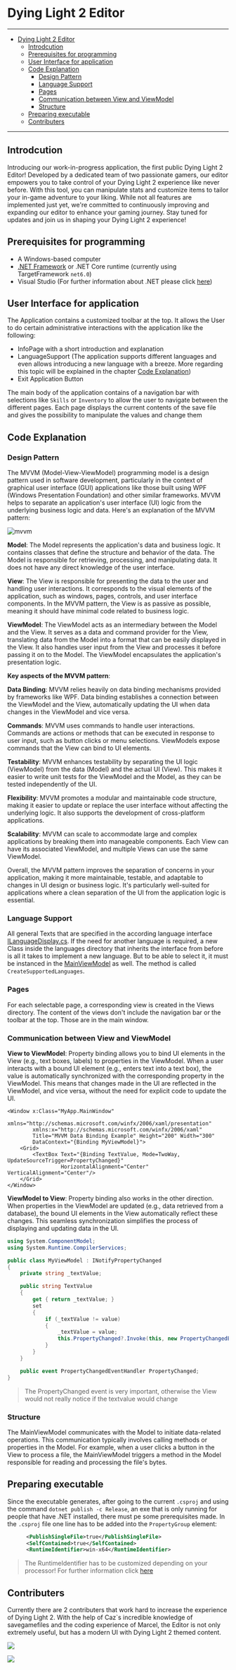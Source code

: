 # Dying Light 2 Editor

---
- [Dying Light 2 Editor](#dying-light-2-editor)
  - [Introdcution](#introdcution)
  - [Prerequisites for programming](#prerequisites-for-programming)
  - [User Interface for application](#user-interface-for-application)
  - [Code Explanation](#code-explanation)
    - [Design Pattern](#design-pattern)
    - [Language Support](#language-support)
    - [Pages](#pages)
    - [Communication between View and ViewModel](#communication-between-view-and-viewmodel)
    - [Structure](#structure)
  - [Preparing executable](#preparing-executable)
  - [Contributers](#contributers)

---

## Introdcution
Introducing our work-in-progress application, the first public Dying Light 2 Editor! Developed by a dedicated team of two passionate gamers, our editor empowers you to take control of your Dying Light 2 experience like never before. With this tool, you can manipulate stats and customize items to tailor your in-game adventure to your liking. While not all features are implemented just yet, we're committed to continuously improving and expanding our editor to enhance your gaming journey. Stay tuned for updates and join us in shaping your Dying Light 2 experience!

## Prerequisites for programming
- A Windows-based computer
- [.NET Framework](https://www.google.com/url?sa=t&rct=j&q=&esrc=s&source=web&cd=&cad=rja&uact=8&ved=2ahUKEwjvqfunheSBAxWRRPEDHWFtC8YQFnoECCoQAQ&url=https%3A%2F%2Fdotnet.microsoft.com%2Fen-us%2F&usg=AOvVaw11IVg-jth7EB7DUyQDipCa&opi=89978449) or .NET Core runtime (currently using TargetFramework `net6.0`)
- Visual Studio (For further information about .NET please click [here](https://learn.microsoft.com/en-us/visualstudio/get-started/visual-basic/tutorial-console?view=vs-2022))


## User Interface for application
The Application contains a customized toolbar at the top. It allows the User to do certain administrative interactions with the application like the following:
- InfoPage with a short introduction and explanation
- LanguageSupport (The application supports different languages and even allows introducing a new language with a breeze. More regarding this topic will be explained in the chapter [Code Explanation](#code-explanation))
- Exit Application Button

The main body of the application contains of a navigation bar with selections like `Skills` or `Inventory` to allow the user to navigate between the different pages. Each page displays the current contents of the save file and gives the possibility to manipulate the values and change them

## Code Explanation
### Design Pattern
The MVVM (Model-View-ViewModel) programming model is a design pattern used in software development, particularly in the context of graphical user interface (GUI) applications like those built using WPF (Windows Presentation Foundation) and other similar frameworks. MVVM helps to separate an application's user interface (UI) logic from the underlying business logic and data. Here's an explanation of the MVVM pattern:

![mvvm](https://github.com/Marcel-TO/Verse-Interpreter-in-Python/assets/91308057/f1557ed2-ff83-411c-96d0-b36ee214c565)

**Model**:
The Model represents the application's data and business logic. It contains classes that define the structure and behavior of the data. The Model is responsible for retrieving, processing, and manipulating data. It does not have any direct knowledge of the user interface.

**View**:
The View is responsible for presenting the data to the user and handling user interactions. It corresponds to the visual elements of the application, such as windows, pages, controls, and user interface components. In the MVVM pattern, the View is as passive as possible, meaning it should have minimal code related to business logic.

**ViewModel**:
The ViewModel acts as an intermediary between the Model and the View. It serves as a data and command provider for the View, translating data from the Model into a format that can be easily displayed in the View. It also handles user input from the View and processes it before passing it on to the Model. The ViewModel encapsulates the application's presentation logic.


**Key aspects of the MVVM pattern**:

**Data Binding**: MVVM relies heavily on data binding mechanisms provided by frameworks like WPF. Data binding establishes a connection between the ViewModel and the View, automatically updating the UI when data changes in the ViewModel and vice versa.

**Commands**: MVVM uses commands to handle user interactions. Commands are actions or methods that can be executed in response to user input, such as button clicks or menu selections. ViewModels expose commands that the View can bind to UI elements.

**Testability**: MVVM enhances testability by separating the UI logic (ViewModel) from the data (Model) and the actual UI (View). This makes it easier to write unit tests for the ViewModel and the Model, as they can be tested independently of the UI.

**Flexibility**: MVVM promotes a modular and maintainable code structure, making it easier to update or replace the user interface without affecting the underlying logic. It also supports the development of cross-platform applications.

**Scalability**: MVVM can scale to accommodate large and complex applications by breaking them into manageable components. Each View can have its associated ViewModel, and multiple Views can use the same ViewModel.

Overall, the MVVM pattern improves the separation of concerns in your application, making it more maintainable, testable, and adaptable to changes in UI design or business logic. It's particularly well-suited for applications where a clean separation of the UI from the application logic is essential.

### Language Support
All general Texts that are specified in the according language interface [ILanguageDisplay.cs](./Editor_ViewModel/Interfaces/ILanguageDisplay.cs). If the need for another language is required, a new Class inside the languages directory that inherits the interface from before is all it takes to implement a new language. But to be able to select it, it must be instanced in the [MainViewModel](./Editor_ViewModel/MainViewModel.cs) as well. The method is called `CreateSupportedLanguages`.

### Pages
For each selectable page, a corresponding view is created in the Views directory. The content of the views don't include the navigation bar or the toolbar at the top. Those are in the main window.

### Communication between View and ViewModel
**View to ViewModel**:
Property binding allows you to bind UI elements in the View (e.g., text boxes, labels) to properties in the ViewModel. When a user interacts with a bound UI element (e.g., enters text into a text box), the value is automatically synchronized with the corresponding property in the ViewModel. This means that changes made in the UI are reflected in the ViewModel, and vice versa, without the need for explicit code to update the UI.
```xaml
<Window x:Class="MyApp.MainWindow"
        xmlns="http://schemas.microsoft.com/winfx/2006/xaml/presentation"
        xmlns:x="http://schemas.microsoft.com/winfx/2006/xaml"
        Title="MVVM Data Binding Example" Height="200" Width="300"
        DataContext="{Binding MyViewModel}">
    <Grid>
        <TextBox Text="{Binding TextValue, Mode=TwoWay, UpdateSourceTrigger=PropertyChanged}"
                 HorizontalAlignment="Center" VerticalAlignment="Center"/>
    </Grid>
</Window>
```

**ViewModel to View**:
Property binding also works in the other direction. When properties in the ViewModel are updated (e.g., data retrieved from a database), the bound UI elements in the View automatically reflect these changes. This seamless synchronization simplifies the process of displaying and updating data in the UI.
```csharp
using System.ComponentModel;
using System.Runtime.CompilerServices;

public class MyViewModel : INotifyPropertyChanged
{
    private string _textValue;

    public string TextValue
    {
        get { return _textValue; }
        set
        {
            if (_textValue != value)
            {
                _textValue = value;
                this.PropertyChanged?.Invoke(this, new PropertyChangedEventArgs(nameof(this.TextValue)));
            }
        }
    }

    public event PropertyChangedEventHandler PropertyChanged;
}

```

> The PropertyChanged event is very important, otherwise the View would not really notice if the textvalue would change

### Structure
The MainViewModel communicates with the Model to initiate data-related operations. This communication typically involves calling methods or properties in the Model. For example, when a user clicks a button in the View to process a file, the MainViewModel triggers a method in the Model responsible for reading and processing the file's bytes.

## Preparing executable
Since the executable generates, after going to the current `.csproj` and using the command `dotnet publish -c Release`, an exe that is only running for people that have .NET installed, there must pe some prerequisites made.
In the `.csproj` file one line has to be added into the `PropertyGroup` element:
```xml
      <PublishSingleFile>true</PublishSingleFile>
      <SelfContained>true</SelfContained>
      <RuntimeIdentifier>win-x64</RuntimeIdentifier>
```
> The RuntimeIdentifier has to be customized depending on your processor! For further information click [here](https://learn.microsoft.com/en-us/dotnet/core/rid-catalog)

## Contributers
Currently there are 2 contributers that work hard to increase the experience of Dying Light 2. With the help of Caz`s incredible knowledge of savegamefiles and the coding experience of Marcel, the Editor is not only extremely useful, but has a modern UI with Dying Light 2 themed content.


<p>
  <a href="https://github.com/zCaazual">
    <img src="https://img.shields.io/badge/Github-zCazual-899994"/>
  </a>
</p>
<p>
  <a href="https://github.com/Marcel-TO">
    <img src="https://img.shields.io/badge/Github-Marcel-526264"/>
  </a>
</p>